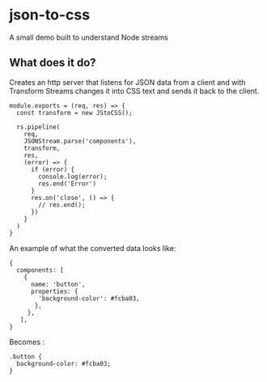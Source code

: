 # json-to-css

A small demo built to understand Node streams

## What does it do?

Creates an http server that listens for JSON data from a client and with Transform Streams changes it into CSS text and sends it back to the client.

```
module.exports = (req, res) => {
  const transform = new JStoCSS();

  rs.pipeline(
    req,
    JSONStream.parse('components'),
    transform,
    res,
    (error) => {
      if (error) {
        console.log(error);
        res.end('Error')
      }
      res.on('close', () => {
        // res.end();
      })
    }
  )
}
```

An example of what the converted data looks like:

```
{
  components: [
    {
      name: 'button',
      properties: {
        'background-color': #fcba03,
       },
     },
   ],
}
```

Becomes :

```
.button {
  background-color: #fcba03;
}
